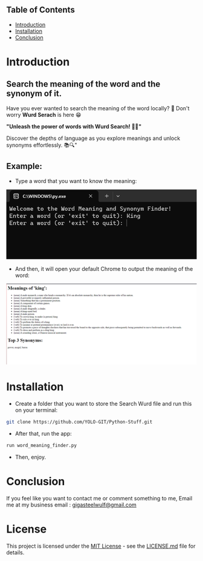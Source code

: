## Table of Contents

- [Introduction](#introduction)
- [Installation](#installation)
- [Conclusion](#conclusion)

# Introduction

## Search the meaning of the word and the synonym of it.

Have you ever wanted to search the meaning of the word locally? 🧐
Don't worry **Wurd Serach** is here 😁

**"Unleash the power of words with Wurd Search! 🚀💬"**

Discover the depths of language as you explore meanings and unlock synonyms effortlessly. 📚🔍"

## Example:

- Type a word that you want to know the meaning:

<img src="https://raw.githubusercontent.com/YOLO-GIT/Python-Stuff/main/prompt_one.png"/>

- And then, it will open your default Chrome to output the meaning of the word:

<img src="https://raw.githubusercontent.com/YOLO-GIT/Python-Stuff/main/prompt%20two.png"/>

# Installation

- Create a folder that you want to store the Search Wurd file and run this on your terminal:

```bash
git clone https://github.com/YOLO-GIT/Python-Stuff.git
```
- After that, run the app:

```bash
run word_meaning_finder.py
```

- Then, enjoy.

# Conclusion

If you feel like you want to contact me or comment something to me, Email me at my business email : gigasteelwulf@gmail.com

# License

This project is licensed under the [MIT License](LICENSE.md) - see the [LICENSE.md](LICENSE.md) file for details.

